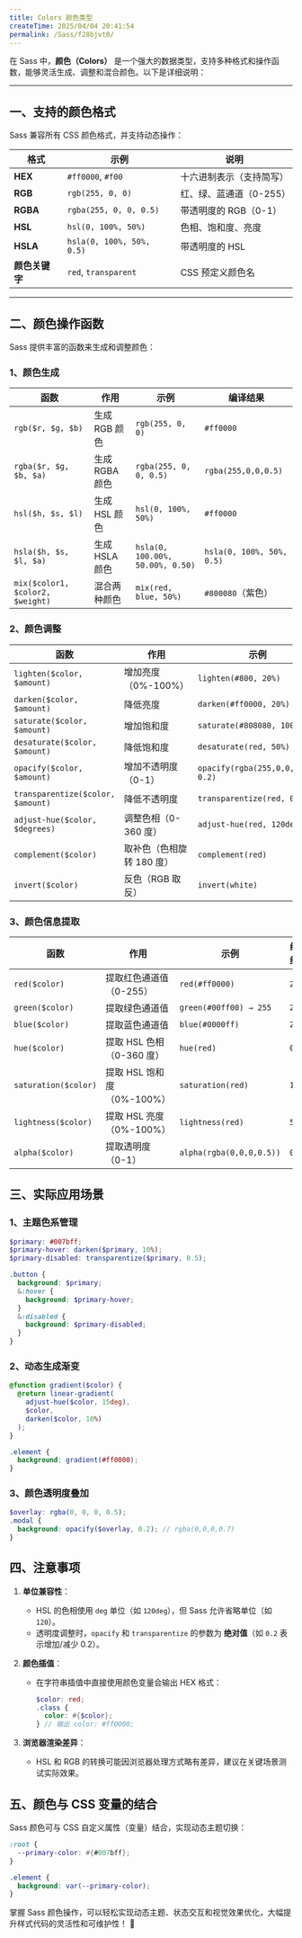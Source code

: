 ```yaml
---
title: Colors 颜色类型
createTime: 2025/04/04 20:41:54
permalink: /Sass/f28bjvt0/
---
```


在 Sass 中，**颜色（Colors）** 是一个强大的数据类型，支持多种格式和操作函数，能够灵活生成、调整和混合颜色。以下是详细说明：

---

## **一、支持的颜色格式**

Sass 兼容所有 CSS 颜色格式，并支持动态操作：

| 格式           | 示例                      | 说明                     |
| -------------- | ------------------------- | ------------------------ |
| **HEX**        | `#ff0000`, `#f00`         | 十六进制表示（支持简写） |
| **RGB**        | `rgb(255, 0, 0)`          | 红、绿、蓝通道（0-255）  |
| **RGBA**       | `rgba(255, 0, 0, 0.5)`    | 带透明度的 RGB（0-1）    |
| **HSL**        | `hsl(0, 100%, 50%)`       | 色相、饱和度、亮度       |
| **HSLA**       | `hsla(0, 100%, 50%, 0.5)` | 带透明度的 HSL           |
| **颜色关键字** | `red`, `transparent`      | CSS 预定义颜色名         |

---

## **二、颜色操作函数**

Sass 提供丰富的函数来生成和调整颜色：

### **1、颜色生成**

| 函数                             | 作用           | 示例                             | 编译结果                  |
| -------------------------------- | -------------- | -------------------------------- | ------------------------- |
| `rgb($r, $g, $b)`                | 生成 RGB 颜色  | `rgb(255, 0, 0)`                 | `#ff0000`                 |
| `rgba($r, $g, $b, $a)`           | 生成 RGBA 颜色 | `rgba(255, 0, 0, 0.5)`           | `rgba(255,0,0,0.5)`       |
| `hsl($h, $s, $l)`                | 生成 HSL 颜色  | `hsl(0, 100%, 50%)`              | `#ff0000`                 |
| `hsla($h, $s, $l, $a)`           | 生成 HSLA 颜色 | `hsla(0, 100.00%, 50.00%, 0.50)` | `hsla(0, 100%, 50%, 0.5)` |
| `mix($color1, $color2, $weight)` | 混合两种颜色   | `mix(red, blue, 50%)`            | `#800080`（紫色）         |

### **2、颜色调整**

| 函数                              | 作用                      | 示例                              | 编译结果            |
| --------------------------------- | ------------------------- | --------------------------------- | ------------------- |
| `lighten($color, $amount)`        | 增加亮度（0%-100%）       | `lighten(#800, 20%) `             | `#e60000`           |
| `darken($color, $amount)`         | 降低亮度                  | `darken(#ff0000, 20%)`            | `#990000`           |
| `saturate($color, $amount)`       | 增加饱和度                | `saturate(#808080, 100%)`         | `#ff0000`           |
| `desaturate($color, $amount)`     | 降低饱和度                | `desaturate(red, 50%)`            | `#bf4040`           |
| `opacify($color, $amount)`        | 增加不透明度（0-1）       | `opacify(rgba(255,0,0,0.5), 0.2)` | `rgba(255,0,0,0.7)` |
| `transparentize($color, $amount)` | 降低不透明度              | `transparentize(red, 0.3)`        | `rgba(255,0,0,0.7)` |
| `adjust-hue($color, $degrees)`    | 调整色相（0-360 度）      | `adjust-hue(red, 120deg)`         | `#00ff00` （绿色）  |
| `complement($color)`              | 取补色（色相旋转 180 度） | `complement(red)`                 | `cyan`              |
| `invert($color)`                  | 反色（RGB 取反）          | `invert(white)`                   | `black`             |

### **3、颜色信息提取**

| 函数                 | 作用                       | 示例                     | 编译结果 |
| -------------------- | -------------------------- | ------------------------ | -------- |
| `red($color)`        | 提取红色通道值（0-255）    | `red(#ff0000)`           | `255`    |
| `green($color)`      | 提取绿色通道值             | `green(#00ff00) → 255`   | `255`    |
| `blue($color)`       | 提取蓝色通道值             | `blue(#0000ff)`          | `255`    |
| `hue($color)`        | 提取 HSL 色相（0-360 度）  | `hue(red)`               | `0deg`   |
| `saturation($color)` | 提取 HSL 饱和度（0%-100%） | `saturation(red)`        | `100%`   |
| `lightness($color)`  | 提取 HSL 亮度（0%-100%）   | `lightness(red)`         | `50%`    |
| `alpha($color)`      | 提取透明度（0-1）          | `alpha(rgba(0,0,0,0.5))` | `0.5`    |

## **三、实际应用场景**

### **1、主题色系管理**

```scss
$primary: #007bff;
$primary-hover: darken($primary, 10%);
$primary-disabled: transparentize($primary, 0.5);

.button {
  background: $primary;
  &:hover {
    background: $primary-hover;
  }
  &:disabled {
    background: $primary-disabled;
  }
}
```

### **2、动态生成渐变**

```scss
@function gradient($color) {
  @return linear-gradient(
    adjust-hue($color, 15deg),
    $color,
    darken($color, 10%)
  );
}

.element {
  background: gradient(#ff0000);
}
```

### **3、颜色透明度叠加**

```scss
$overlay: rgba(0, 0, 0, 0.5);
.modal {
  background: opacify($overlay, 0.2); // rgba(0,0,0,0.7)
}
```

## **四、注意事项**

1. **单位兼容性**：

   - HSL 的色相使用 `deg` 单位（如 `120deg`），但 Sass 允许省略单位（如 `120`）。
   - 透明度调整时，`opacify` 和 `transparentize` 的参数为 **绝对值**（如 `0.2` 表示增加/减少 0.2）。

2. **颜色插值**：

   - 在字符串插值中直接使用颜色变量会输出 HEX 格式：
     ```scss
     $color: red;
     .class {
       color: #{$color};
     } // 输出 color: #ff0000;
     ```

3. **浏览器渲染差异**：
   - HSL 和 RGB 的转换可能因浏览器处理方式略有差异，建议在关键场景测试实际效果。

## **五、颜色与 CSS 变量的结合**

Sass 颜色可与 CSS 自定义属性（变量）结合，实现动态主题切换：

```scss
:root {
  --primary-color: #{#007bff};
}

.element {
  background: var(--primary-color);
}
```

掌握 Sass 颜色操作，可以轻松实现动态主题、状态交互和视觉效果优化，大幅提升样式代码的灵活性和可维护性！ 🎨
